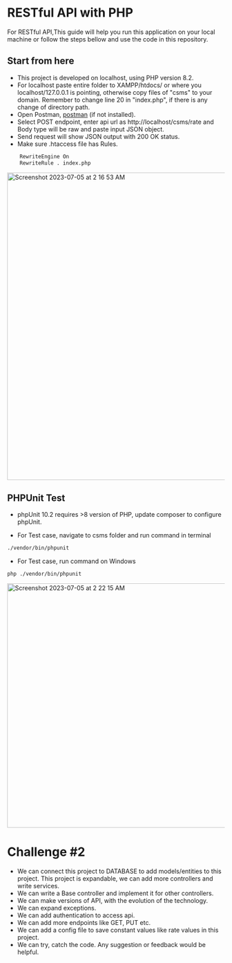 # RESTful API with PHP

For RESTful API,This guide will help you run this application on your local machine or follow the steps bellow and use the code in this repository.

## Start from here

  - This project is developed on localhost, using PHP version 8.2. 
  - For localhost paste entire folder to XAMPP/htdocs/ or where you localhost/127.0.0.1 is pointing, otherwise copy files of "csms" to your domain. Remember to change line 20 in "index.php", if there is any change of directory path.
  - Open Postman, [postman](https://www.postman.com/downloads)  (if not installed). 
  - Select POST endpoint, enter api url as http://localhost/csms/rate and Body type will be raw and paste input JSON object. 
  - Send request will show JSON output with 200 OK status.
  - Make sure .htaccess file has Rules.
  ```sh
      RewriteEngine On
      RewriteRule . index.php
  ```
<img width="711" alt="Screenshot 2023-07-05 at 2 16 53 AM" src="https://github.com/tybsjd/csms/assets/19371471/541c31d5-6c5c-4420-8cc6-1ceedfe5310d">

## PHPUnit Test

  - phpUnit 10.2 requires >8 version of PHP, update composer to configure phpUnit.

  - For Test case, navigate to csms folder and run command in terminal 
  ```sh
  ./vendor/bin/phpunit
  ```
  - For Test case, run command on Windows
  ```sh
  php ./vendor/bin/phpunit
  ```
<img width="565" alt="Screenshot 2023-07-05 at 2 22 15 AM" src="https://github.com/tybsjd/csms/assets/19371471/f54bd0f0-af6f-4aa4-8441-5068142715b7">

# Challenge #2

- We can connect this project to DATABASE to add models/entities to this project. This project is expandable, we can add more controllers  and write services.
- We can write a Base controller and implement it for other controllers.
- We can make versions of API, with the evolution of the technology.
- We can expand exceptions.
- We can add authentication to access api.
- We can add more endpoints like GET, PUT etc.
- We can add a config file to save constant values like rate values in this project.
- We can try, catch the code.
Any suggestion or feedback would be helpful.



  
